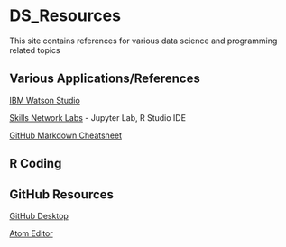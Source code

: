 # DS_Resources
This site contains references for various data science and programming related topics


## Various Applications/References
[IBM Watson Studio](https://cloud.ibm.com/catalog/services/watson-studio)

[Skills Network Labs](https://labs.cognitiveclass.ai/) - Jupyter Lab, R Studio IDE

[GitHub Markdown Cheatsheet](https://guides.github.com/features/mastering-markdown/)


## R Coding

















## GitHub Resources
[GitHub Desktop](https://desktop.github.com/)

[Atom Editor](https://atom.io/)
